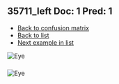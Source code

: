 ## 35711_left Doc: 1 Pred: 1
- [Back to confusion matrix](https://github.com/juliandewit/kaggle_retinopathy/blob/master/matrix.md)
- [Back to list](https://github.com/juliandewit/kaggle_retinopathy/blob/master/lists/11/list.md)
- [Next example in list](https://github.com/juliandewit/kaggle_retinopathy/blob/master/lists/11/35/35764_right.md)

![Eye](https://retinopaty.blob.core.windows.net/size1024/35711_left_1.jpeg)

### 

![Eye]()
